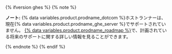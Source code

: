 {% ifversion ghes %}
{% note %}

**ノート:** {% data variables.product.prodname_dotcom %}ホストランナーは、現在{% data variables.product.prodname_ghe_server %}でサポートされていません。 [{% data variables.product.prodname_roadmap %}](https://github.com/github/roadmap/issues/72)で、計画されている将来のサポートに関する詳しい情報を見ることができます。

{% endnote %}
{% endif %}
